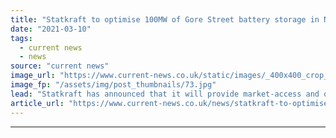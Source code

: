 ```yaml
---
title: "Statkraft to optimise 100MW of Gore Street battery storage in Northern Ireland"
date: "2021-03-10"
tags: 
  - current news
  - news
source: "current news"
image_url: "https://www.current-news.co.uk/static/images/_400x400_crop_center-center/50MW-Drumkee-Battery-Storage-Site-image-Gore-Street.jpg"
image_fp: "/assets/img/post_thumbnails/73.jpg"
lead: "​Statkraft has announced that it will provide market-access and optimisation services for 100MW of Gore Street Energy Storage Fund and Low Carbon storage projects in Northern Ireland."
article_url: "https://www.current-news.co.uk/news/statkraft-to-optimise-100mw-of-gore-street-battery-storage-in-northern-ireland?utm_source=rss-feeds&utm_medium=rss&utm_campaign=rss"
---
```


---
